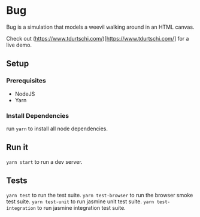 # Bug
Bug is a simulation that models a weevil walking around in an HTML canvas.

Check out (https://www.tdurtschi.com/)[https://www.tdurtschi.com/] for a live demo.

## Setup
### Prerequisites
* NodeJS
* Yarn
### Install Dependencies
run `yarn` to install all node dependencies.

## Run it
`yarn start` to run a dev server.

## Tests
`yarn test` to run the test suite.
`yarn test-browser` to run the browser smoke test suite.
`yarn test-unit` to run jasmine unit test suite.
`yarn test-integration` to run jasmine integration test suite.

